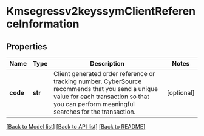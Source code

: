 # Kmsegressv2keyssymClientReferenceInformation

## Properties
Name | Type | Description | Notes
------------ | ------------- | ------------- | -------------
**code** | **str** | Client generated order reference or tracking number. CyberSource recommends that you send a unique value for each transaction so that you can perform meaningful searches for the transaction.  | [optional] 

[[Back to Model list]](../README.md#documentation-for-models) [[Back to API list]](../README.md#documentation-for-api-endpoints) [[Back to README]](../README.md)


